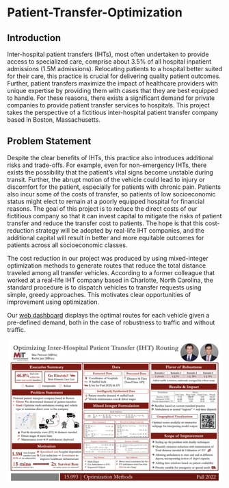 # Patient-Transfer-Optimization

## Introduction
Inter-hospital patient transfers (IHTs), most often undertaken to provide access to specialized care, comprise about 3.5% of all hospital inpatient admissions (1.5M admissions). Relocating patients to a hospital better suited for their care, this practice is crucial for delivering quality patient outcomes. Further, patient transfers maximize the impact of healthcare providers with unique expertise by providing them with cases that they are best equipped to handle. For these reasons, there exists a significant demand for private companies to provide patient transfer services to hospitals. This project takes the perspective of a fictitious inter-hospital patient transfer company based in Boston, Massachusetts.

## Problem Statement
Despite the clear benefits of IHTs, this practice also introduces additional risks and trade-offs. For example, even for non-emergency IHTs, there exists the possibility that the patient’s vital signs become unstable during transit. Further, the abrupt motion of the vehicle could lead to injury or discomfort for the patient, especially for patients with chronic pain. Patients also incur some of the costs of transfer, so patients of low socioeconomic status might elect to remain at a poorly equipped hospital for financial reasons.
The goal of this project is to reduce the direct costs of our fictitious company so that it can invest capital to mitigate the risks of patient transfer and reduce the transfer cost to patients. The hope is that this cost-reduction strategy will be adopted by real-life IHT companies, and the additional capital will result in better and more equitable outcomes for patients across all socioeconomic classes.

The cost reduction in our project was produced by using mixed-integer optimization methods to generate routes that reduce the total distance traveled among all transfer vehicles. According to a former colleague that worked at a real-life IHT company based in Charlotte, North Carolina, the standard procedure is to dispatch vehicles to transfer requests using simple, greedy approaches. This motivates clear opportunities of improvement using optimization.

Our [web dashboard](https://max-petruzzi.github.io/) displays the optimal routes for each vehicle given a pre-defined demand, both in the case of robustness to traffic and without traffic.

![Poster](https://github.com/rachit-0032/Patient-Transfer-Optimization/blob/main/Reports/Submission/15093_Poster_Image.png)


